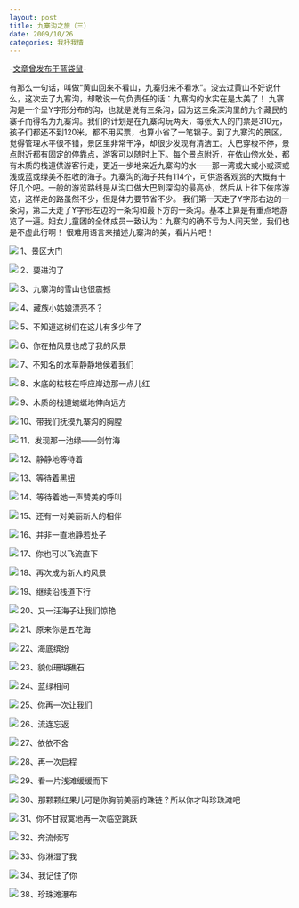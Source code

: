 ```yaml
---
layout: post
title: 九寨沟之旅（三）
date: 2009/10/26
categories: 我抒我情
---
```


-[文章曾发布于蓝袋鼠](http://landaishu.hi2net.com/home/blog_read.asp?id=4175&blogid=76679)-




 有那么一句话，叫做“黄山回来不看山，九寨归来不看水”。没去过黄山不好说什么，这次去了九寨沟，却敢说一句负责任的话：九寨沟的水实在是太美了！
 九寨沟是一个呈Y字形分布的沟，也就是说有三条沟，因为这三条深沟里的九个藏民的寨子而得名为九寨沟。我们的计划是在九寨沟玩两天，每张大人的门票是310元，孩子们都还不到120米，都不用买票，也算小省了一笔银子。到了九寨沟的景区，觉得管理水平很不错，景区里非常干净，却很少发现有清洁工。大巴穿梭不停，景点附近都有固定的停靠点，游客可以随时上下。每个景点附近，在依山傍水处，都有木质的栈道供游客行走，更近一步地亲近九寨沟的水——那一湾或大或小或深或浅或蓝或绿美不胜收的海子。九寨沟的海子共有114个，可供游客观赏的大概有十好几个吧。一般的游览路线是从沟口做大巴到深沟的最高处，然后从上往下依序游览，这样走的路虽然不少，但是体力要节省不少。
 我们第一天走了Y字形右边的一条沟，第二天走了Y字形左边的一条沟和最下方的一条沟。基本上算是有重点地游览了一遍。妇女儿童团的全体成员一致认为：九寨沟的确不亏为人间天堂，我们也是不虚此行啊！
 很难用语言来描述九寨沟的美，看片片吧！

![](http://heiniuniu-static.wusisu.com/heiniuniu_uploads/upload20083/20091025232824381.jpg)
1、景区大门

![](http://heiniuniu-static.wusisu.com/heiniuniu_uploads/upload20083/2009102523299675.jpg)
2、要进沟了

![](http://heiniuniu-static.wusisu.com/heiniuniu_uploads/upload20083/20091025232948207.jpg)
3、九寨沟的雪山也很震撼

![](http://heiniuniu-static.wusisu.com/heiniuniu_uploads/upload20083/20091025233115411.jpg)
4、藏族小姑娘漂亮不？

![](http://heiniuniu-static.wusisu.com/heiniuniu_uploads/upload20083/20091025233246529.jpg)
5、不知道这树们在这儿有多少年了

![](http://heiniuniu-static.wusisu.com/heiniuniu_uploads/upload20083/2009102523419744.jpg)
6、你在拍风景也成了我的风景

![](http://heiniuniu-static.wusisu.com/heiniuniu_uploads/upload20083/20091025234220724.jpg)
7、不知名的水草静静地侯着我们

![](http://heiniuniu-static.wusisu.com/heiniuniu_uploads/upload20083/20091025234552790.jpg)
8、水底的枯枝在呼应岸边那一点儿红

![](http://heiniuniu-static.wusisu.com/heiniuniu_uploads/upload20083/20091025234733113.jpg)
9、木质的栈道蜿蜒地伸向远方

![](http://heiniuniu-static.wusisu.com/heiniuniu_uploads/upload20083/20091025234842590.jpg)
10、带我们抚摸九寨沟的胸膛

![](http://heiniuniu-static.wusisu.com/heiniuniu_uploads/upload20083/2009102601842903.jpg)
11、发现那一池绿——剑竹海

![](http://heiniuniu-static.wusisu.com/heiniuniu_uploads/upload20083/2009102601945519.jpg)
12、静静地等待着

![](http://heiniuniu-static.wusisu.com/heiniuniu_uploads/upload20083/2009102602048282.jpg)
13、等待着黑妞

![](http://heiniuniu-static.wusisu.com/heiniuniu_uploads/upload20083/2009102602336923.jpg)
14、等待着她一声赞美的呼叫

![](http://heiniuniu-static.wusisu.com/heiniuniu_uploads/upload20083/200910260253555.jpg)
15、还有一对美丽新人的相伴

![](http://heiniuniu-static.wusisu.com/heiniuniu_uploads/upload20083/2009102603744413.jpg)
16、并非一直地静若处子

![](http://heiniuniu-static.wusisu.com/heiniuniu_uploads/upload20083/200910260392919.jpg)
17、你也可以飞流直下

![](http://heiniuniu-static.wusisu.com/heiniuniu_uploads/upload20083/2009102603952890.jpg)
18、再次成为新人的风景

![](http://heiniuniu-static.wusisu.com/heiniuniu_uploads/upload20083/2009102604128638.jpg)
19、继续沿栈道下行

![](http://heiniuniu-static.wusisu.com/heiniuniu_uploads/upload20083/2009102604211857.jpg)
20、又一汪海子让我们惊艳

![](http://heiniuniu-static.wusisu.com/heiniuniu_uploads/upload20083/2009102611056891.jpg)
21、原来你是五花海

![](http://heiniuniu-static.wusisu.com/heiniuniu_uploads/upload20083/2009102611156567.jpg)
22、海底缤纷

![](http://heiniuniu-static.wusisu.com/heiniuniu_uploads/upload20083/2009102611243500.jpg)
23、貌似珊瑚礁石

![](http://heiniuniu-static.wusisu.com/heiniuniu_uploads/upload20083/2009102611324246.jpg)
24、蓝绿相间

![](http://heiniuniu-static.wusisu.com/heiniuniu_uploads/upload20083/2009102611412412.jpg)
25、你再一次让我们

![](http://heiniuniu-static.wusisu.com/heiniuniu_uploads/upload20083/2009102611444596.jpg)
26、流连忘返

![](http://heiniuniu-static.wusisu.com/heiniuniu_uploads/upload20083/2009102611621389.jpg)
27、依依不舍

![](http://heiniuniu-static.wusisu.com/heiniuniu_uploads/upload20083/2009102612438753.jpg)
28、再一次启程

![](http://heiniuniu-static.wusisu.com/heiniuniu_uploads/upload20083/200910261245875.jpg)
29、看一片浅滩缓缓而下

![](http://heiniuniu-static.wusisu.com/heiniuniu_uploads/upload20083/2009102612542647.jpg)
30、那颗颗红果儿可是你胸前美丽的珠链？所以你才叫珍珠滩吧

![](http://heiniuniu-static.wusisu.com/heiniuniu_uploads/upload20083/2009102614237473.jpg)
31、你不甘寂寞地再一次临空跳跃

![](http://heiniuniu-static.wusisu.com/heiniuniu_uploads/upload20083/200910261459334.jpg)
32、奔流倾泻

![](http://heiniuniu-static.wusisu.com/heiniuniu_uploads/upload20083/2009102614627201.jpg)
33、你淋湿了我

![](http://heiniuniu-static.wusisu.com/heiniuniu_uploads/upload20083/2009102614824600.jpg)
34、我记住了你

![](http://heiniuniu-static.wusisu.com/heiniuniu_uploads/upload20083/200910261491284.jpg)
38、珍珠滩瀑布




